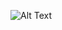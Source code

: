 ![Alt Text](https://github.com/MishManners/MishManners/blob/master/MishManners%20Room%20animated.gif)
